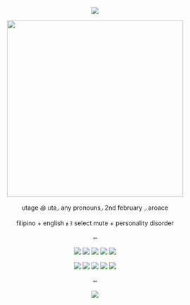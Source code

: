 <p align="center">
<img src="https://64.media.tumblr.com/b8d52c080eccf13a4be229f51621f83d/2c657d87af175c12-f9/s400x600/2e96be0d0d4d10af5bde35735963904c1f086a9e.pnj">
</p>
<p align="center">
<img width="400" height="400" src="https://64.media.tumblr.com/c4a60c878baa14de20a4e09e12271d2e/2c657d87af175c12-1a/s500x750/aadc35408624b1fd9bccff4870bd52137adcf657.pnj">
</p>

 <p align="center">
utage ꩜ uta◞ any pronouns◞ 2nd february ◞ aroace </p>
 <p align="center">
filipino + english﹟꒱ select mute + personality disorder

<p align="center">
  ꕀ

<p align="center">
<img src="https://i.ibb.co/TWTLR64/179f0fbc85199bfb265d39e83c0093ff3aabdec7.gif"> <img src="https://i.ibb.co/vX4gyNW/261044b180d4743071761b2eaa01356dc51a1adf.gif">
<img src="https://images-wixmp-ed30a86b8c4ca887773594c2.wixmp.com/f/abb65b06-247a-43ed-9f21-a09add5e1770/d12rg7i-ad8030c5-adf5-40b7-8d04-54372d546225.gif?token=eyJ0eXAiOiJKV1QiLCJhbGciOiJIUzI1NiJ9.eyJzdWIiOiJ1cm46YXBwOjdlMGQxODg5ODIyNjQzNzNhNWYwZDQxNWVhMGQyNmUwIiwiaXNzIjoidXJuOmFwcDo3ZTBkMTg4OTgyMjY0MzczYTVmMGQ0MTVlYTBkMjZlMCIsIm9iaiI6W1t7InBhdGgiOiJcL2ZcL2FiYjY1YjA2LTI0N2EtNDNlZC05ZjIxLWEwOWFkZDVlMTc3MFwvZDEycmc3aS1hZDgwMzBjNS1hZGY1LTQwYjctOGQwNC01NDM3MmQ1NDYyMjUuZ2lmIn1dXSwiYXVkIjpbInVybjpzZXJ2aWNlOmZpbGUuZG93bmxvYWQiXX0.skQIvR6OuOcrtSTD-LVezU7zWNsk8WneCd1zVl30HcQ">

<img src="https://images-wixmp-ed30a86b8c4ca887773594c2.wixmp.com/f/e06f5232-fe1a-4cb8-badf-48ed7fd6af05/d4op55d-e7a45343-90ec-4e1a-800f-cbdf27811abc.gif?token=eyJ0eXAiOiJKV1QiLCJhbGciOiJIUzI1NiJ9.eyJzdWIiOiJ1cm46YXBwOjdlMGQxODg5ODIyNjQzNzNhNWYwZDQxNWVhMGQyNmUwIiwiaXNzIjoidXJuOmFwcDo3ZTBkMTg4OTgyMjY0MzczYTVmMGQ0MTVlYTBkMjZlMCIsIm9iaiI6W1t7InBhdGgiOiJcL2ZcL2UwNmY1MjMyLWZlMWEtNGNiOC1iYWRmLTQ4ZWQ3ZmQ2YWYwNVwvZDRvcDU1ZC1lN2E0NTM0My05MGVjLTRlMWEtODAwZi1jYmRmMjc4MTFhYmMuZ2lmIn1dXSwiYXVkIjpbInVybjpzZXJ2aWNlOmZpbGUuZG93bmxvYWQiXX0.TT47HDpqMbBiWD2rXWvX2aBWutCCFdgGPxVDSQxKn4Y">
<img src="https://images-wixmp-ed30a86b8c4ca887773594c2.wixmp.com/f/e06f5232-fe1a-4cb8-badf-48ed7fd6af05/d4op4nw-83348f92-9ef4-4f47-9025-f6f62e6655f2.gif?token=eyJ0eXAiOiJKV1QiLCJhbGciOiJIUzI1NiJ9.eyJzdWIiOiJ1cm46YXBwOjdlMGQxODg5ODIyNjQzNzNhNWYwZDQxNWVhMGQyNmUwIiwiaXNzIjoidXJuOmFwcDo3ZTBkMTg4OTgyMjY0MzczYTVmMGQ0MTVlYTBkMjZlMCIsIm9iaiI6W1t7InBhdGgiOiJcL2ZcL2UwNmY1MjMyLWZlMWEtNGNiOC1iYWRmLTQ4ZWQ3ZmQ2YWYwNVwvZDRvcDRudy04MzM0OGY5Mi05ZWY0LTRmNDctOTAyNS1mNmY2MmU2NjU1ZjIuZ2lmIn1dXSwiYXVkIjpbInVybjpzZXJ2aWNlOmZpbGUuZG93bmxvYWQiXX0.quArHrs6HV4gGUUiKLyeDdYuGKUKr5dp89zUWcPofTY"> </p>

<p align="center">
<img src="https://images-wixmp-ed30a86b8c4ca887773594c2.wixmp.com/f/d19e70a3-e416-4a17-9e76-fc9891f08420/d2vq8vh-0def28ad-9af4-44b4-b7c8-d577340eae3e.gif?token=eyJ0eXAiOiJKV1QiLCJhbGciOiJIUzI1NiJ9.eyJzdWIiOiJ1cm46YXBwOjdlMGQxODg5ODIyNjQzNzNhNWYwZDQxNWVhMGQyNmUwIiwiaXNzIjoidXJuOmFwcDo3ZTBkMTg4OTgyMjY0MzczYTVmMGQ0MTVlYTBkMjZlMCIsIm9iaiI6W1t7InBhdGgiOiJcL2ZcL2QxOWU3MGEzLWU0MTYtNGExNy05ZTc2LWZjOTg5MWYwODQyMFwvZDJ2cTh2aC0wZGVmMjhhZC05YWY0LTQ0YjQtYjdjOC1kNTc3MzQwZWFlM2UuZ2lmIn1dXSwiYXVkIjpbInVybjpzZXJ2aWNlOmZpbGUuZG93bmxvYWQiXX0.Bv6onvN8dPfX5jLI3x2lqXqns4jvt2Ke1z8NYcfC-7k">
<img src="https://images-wixmp-ed30a86b8c4ca887773594c2.wixmp.com/f/e1d47d82-c18c-4e1e-80a7-6e4cb998c34d/d39sy0f-d0a30125-eb2a-42ca-b0f1-4ae84c8f50fb.gif?token=eyJ0eXAiOiJKV1QiLCJhbGciOiJIUzI1NiJ9.eyJzdWIiOiJ1cm46YXBwOjdlMGQxODg5ODIyNjQzNzNhNWYwZDQxNWVhMGQyNmUwIiwiaXNzIjoidXJuOmFwcDo3ZTBkMTg4OTgyMjY0MzczYTVmMGQ0MTVlYTBkMjZlMCIsIm9iaiI6W1t7InBhdGgiOiJcL2ZcL2UxZDQ3ZDgyLWMxOGMtNGUxZS04MGE3LTZlNGNiOTk4YzM0ZFwvZDM5c3kwZi1kMGEzMDEyNS1lYjJhLTQyY2EtYjBmMS00YWU4NGM4ZjUwZmIuZ2lmIn1dXSwiYXVkIjpbInVybjpzZXJ2aWNlOmZpbGUuZG93bmxvYWQiXX0.t_cVX8mB0-C9Z5wyBlQ1N9IDxkxxFoJ_pTfZYZDBphM">
<img src="https://images-wixmp-ed30a86b8c4ca887773594c2.wixmp.com/f/ddb4a0a7-25d8-4d05-a5dd-c1d2b1270099/d2izxbh-664ee43e-7ce1-4a4a-92a5-9f47967ec83e.png?token=eyJ0eXAiOiJKV1QiLCJhbGciOiJIUzI1NiJ9.eyJzdWIiOiJ1cm46YXBwOjdlMGQxODg5ODIyNjQzNzNhNWYwZDQxNWVhMGQyNmUwIiwiaXNzIjoidXJuOmFwcDo3ZTBkMTg4OTgyMjY0MzczYTVmMGQ0MTVlYTBkMjZlMCIsIm9iaiI6W1t7InBhdGgiOiJcL2ZcL2RkYjRhMGE3LTI1ZDgtNGQwNS1hNWRkLWMxZDJiMTI3MDA5OVwvZDJpenhiaC02NjRlZTQzZS03Y2UxLTRhNGEtOTJhNS05ZjQ3OTY3ZWM4M2UucG5nIn1dXSwiYXVkIjpbInVybjpzZXJ2aWNlOmZpbGUuZG93bmxvYWQiXX0.BL3ILJ0RJ7lZ_I7Nq6B_UiWNDq3sMuQoH42BPxc7L88">
<img src="https://images-wixmp-ed30a86b8c4ca887773594c2.wixmp.com/f/b71b0940-05d4-4f74-9168-5716d3dc0357/d4j2vec-1f4c5cdc-21a9-4907-9cf6-468f2a1110c4.gif?token=eyJ0eXAiOiJKV1QiLCJhbGciOiJIUzI1NiJ9.eyJzdWIiOiJ1cm46YXBwOjdlMGQxODg5ODIyNjQzNzNhNWYwZDQxNWVhMGQyNmUwIiwiaXNzIjoidXJuOmFwcDo3ZTBkMTg4OTgyMjY0MzczYTVmMGQ0MTVlYTBkMjZlMCIsIm9iaiI6W1t7InBhdGgiOiJcL2ZcL2I3MWIwOTQwLTA1ZDQtNGY3NC05MTY4LTU3MTZkM2RjMDM1N1wvZDRqMnZlYy0xZjRjNWNkYy0yMWE5LTQ5MDctOWNmNi00NjhmMmExMTEwYzQuZ2lmIn1dXSwiYXVkIjpbInVybjpzZXJ2aWNlOmZpbGUuZG93bmxvYWQiXX0.XC-cv7REbBr43-JIj-cbx64HZVf8XMD8yep94RTUOQk">
<img src="https://images-wixmp-ed30a86b8c4ca887773594c2.wixmp.com/f/b71b0940-05d4-4f74-9168-5716d3dc0357/d4wz0i1-4e2906da-5702-4bfc-956e-3acdd4393077.gif?token=eyJ0eXAiOiJKV1QiLCJhbGciOiJIUzI1NiJ9.eyJzdWIiOiJ1cm46YXBwOjdlMGQxODg5ODIyNjQzNzNhNWYwZDQxNWVhMGQyNmUwIiwiaXNzIjoidXJuOmFwcDo3ZTBkMTg4OTgyMjY0MzczYTVmMGQ0MTVlYTBkMjZlMCIsIm9iaiI6W1t7InBhdGgiOiJcL2ZcL2I3MWIwOTQwLTA1ZDQtNGY3NC05MTY4LTU3MTZkM2RjMDM1N1wvZDR3ejBpMS00ZTI5MDZkYS01NzAyLTRiZmMtOTU2ZS0zYWNkZDQzOTMwNzcuZ2lmIn1dXSwiYXVkIjpbInVybjpzZXJ2aWNlOmZpbGUuZG93bmxvYWQiXX0.O8alP4RixpObYF7nsXMWs04iuf6Gei4gMyCsVxXSOH8">
  <p align="center">
  ꕀ

<p align="center">
<img src="https://64.media.tumblr.com/52a8d4f65b36ce3d99e4de2272949de3/2c657d87af175c12-3c/s400x600/19949a809ac6907a9964e9b5950baea479ab4460.pnj"> </p>

